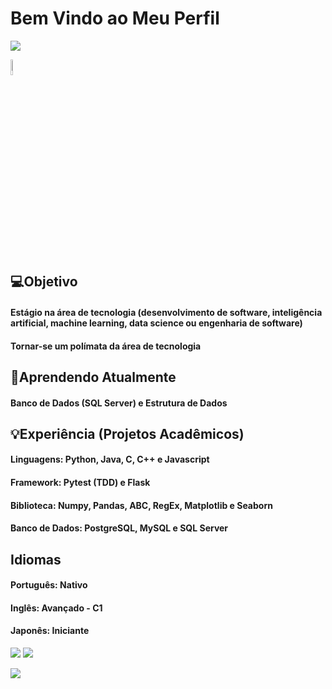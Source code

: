 # Bem Vindo ao Meu Perfil

<img src = "https://w0.peakpx.com/wallpaper/432/891/HD-wallpaper-rog-8-bit-republic-of-gamers-games-artist-artwork-digital-art-artstation.jpg">



<a href="https://www.linkedin.com/in/raul-de-luca-roberto-rolim-a5325a17a/"><img src="https://cdn-icons-png.flaticon.com/512/174/174857.png" width="8%" ></a>



## 💻Objetivo 
#### Estágio na área de tecnologia (desenvolvimento de software, inteligência artificial, machine learning, data science ou engenharia de software)
#### Tornar-se um polímata da área de tecnologia 

## 🔎Aprendendo Atualmente 
#### Banco de Dados (SQL Server) e Estrutura de Dados

## 💡Experiência (Projetos Acadêmicos)

#### Linguagens: Python, Java, C, C++ e Javascript

#### Framework: Pytest (TDD) e Flask
#### Biblioteca: Numpy, Pandas, ABC, RegEx, Matplotlib e Seaborn
#### Banco de Dados: PostgreSQL, MySQL e SQL Server

## Idiomas

#### Português: Nativo
#### Inglês: Avançado - C1
#### Japonês: Iniciante

<img src = "https://github-readme-stats.vercel.app/api?username=raul-rolim&theme=codeSTACKr"> <img src = "https://github-readme-stats.vercel.app/api/top-langs/?username=raul-rolim&layout=compact&theme=codeSTACKr" align = top>

<img src = "https://github-readme-streak-stats.herokuapp.com/?user=raul-rolim&theme=codeSTACKr">





<!--
**raul-rolim/raul-rolim** is a ✨ _special_ ✨ repository because its `README.md` (this file) appears on your GitHub profile.

Here are some ideas to get you started:

- 🔭 I’m currently working on ...
- 🌱 I’m currently learning ...
- 👯 I’m looking to collaborate on ...
- 🤔 I’m looking for help with ...
- 💬 Ask me about ...
- 📫 How to reach me: ...
- 😄 Pronouns: ...
- ⚡ Fun fact: ...
-->
